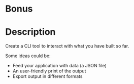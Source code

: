 Bonus
=

# Description

Create a CLI tool to interact with what you have built so far.

Some ideas could be:
- Feed your application with data (a JSON file)
- An user-friendly print of the output
- Export output in different formats

